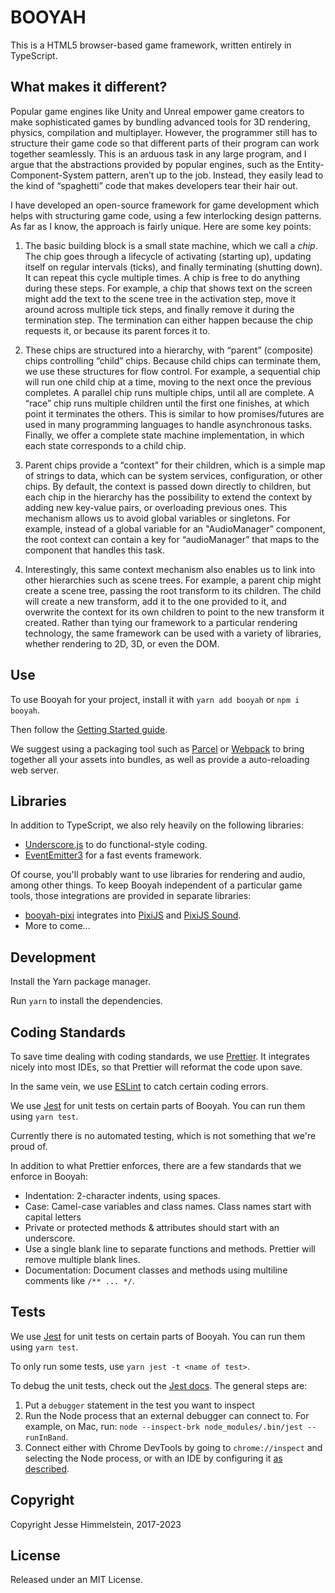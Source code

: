 # BOOYAH

This is a HTML5 browser-based game framework, written entirely in TypeScript.

## What makes it different?

Popular game engines like Unity and Unreal empower game creators to make sophisticated games by bundling advanced tools for 3D rendering, physics, compilation and multiplayer. However, the programmer still has to structure their game code so that different parts of their program can work together seamlessly. This is an arduous task in any large program, and I argue that the abstractions provided by popular engines, such as the Entity-Component-System pattern, aren’t up to the job. Instead, they easily lead to the kind of “spaghetti” code that makes developers tear their hair out.

I have developed an open-source framework for game development which helps with structuring game code, using a few interlocking design patterns. As far as I know, the approach is fairly unique. Here are some key points:

1. The basic building block is a small state machine, which we call a _chip_. The chip goes through a lifecycle of activating (starting up), updating itself on regular intervals (ticks), and finally terminating (shutting down). It can repeat this cycle multiple times. A chip is free to do anything during these steps. For example, a chip that shows text on the screen might add the text to the scene tree in the activation step, move it around across multiple tick steps, and finally remove it during the termination step. The termination can either happen because the chip requests it, or because its parent forces it to.

2. These chips are structured into a hierarchy, with “parent” (composite) chips controlling “child” chips. Because child chips can terminate them, we use these structures for flow control. For example, a sequential chip will run one child chip at a time, moving to the next once the previous completes. A parallel chip runs multiple chips, until all are complete. A “race” chip runs multiple children until the first one finishes, at which point it terminates the others. This is similar to how promises/futures are used in many programming languages to handle asynchronous tasks. Finally, we offer a complete state machine implementation, in which each state corresponds to a child chip.

3. Parent chips provide a “context” for their children, which is a simple map of strings to data, which can be system services, configuration, or other chips. By default, the context is passed down directly to children, but each chip in the hierarchy has the possibility to extend the context by adding new key-value pairs, or overloading previous ones. This mechanism allows us to avoid global variables or singletons. For example, instead of a global variable for an "AudioManager” component, the root context can contain a key for “audioManager” that maps to the component that handles this task.

4. Interestingly, this same context mechanism also enables us to link into other hierarchies such as scene trees. For example, a parent chip might create a scene tree, passing the root transform to its children. The child will create a new transform, add it to the one provided to it, and overwrite the context for its own children to point to the new transform it created. Rather than tying our framework to a particular rendering technology, the same framework can be used with a variety of libraries, whether rendering to 2D, 3D, or even the DOM.

## Use

To use Booyah for your project, install it with `yarn add booyah` or `npm i booyah`.

Then follow the [Getting Started guide](https://github.com/play-curious/booyah/wiki).

We suggest using a packaging tool such as [Parcel](https://parceljs.org/) or [Webpack](https://webpack.js.org/) to bring together all your assets into bundles, as well as provide a auto-reloading web server.

## Libraries

In addition to TypeScript, we also rely heavily on the following libraries:

- [Underscore.js](https://underscorejs.org/) to do functional-style coding.
- [EventEmitter3](https://github.com/primus/eventemitter3) for a fast events framework.

Of course, you'll probably want to use libraries for rendering and audio, among other things. To keep Booyah independent of a particular game tools, those integrations are provided in separate libraries:

- [booyah-pixi](https://github.com/play-curious/booyah-pixi) integrates into [PixiJS](https://pixijs.com/) and [PixiJS Sound](https://github.com/pixijs/sound).
- More to come...

## Development

Install the Yarn package manager.

Run `yarn` to install the dependencies.

## Coding Standards

To save time dealing with coding standards, we use [Prettier](https://prettier.io/). It integrates nicely into most IDEs, so that Prettier will reformat the code upon save.

In the same vein, we use [ESLint](https://eslint.org/) to catch certain coding errors.

We use [Jest](https://jestjs.io/) for unit tests on certain parts of Booyah. You can run them using `yarn test`.

Currently there is no automated testing, which is not something that we're proud of.

In addition to what Prettier enforces, there are a few standards that we enforce in Booyah:

- Indentation: 2-character indents, using spaces.
- Case: Camel-case variables and class names. Class names start with capital letters
- Private or protected methods & attributes should start with an underscore.
- Use a single blank line to separate functions and methods. Prettier will remove multiple blank lines.
- Documentation: Document classes and methods using multiline comments like `/** ... */`.

## Tests

We use [Jest](https://jestjs.io/) for unit tests on certain parts of Booyah. You can run them using `yarn test`.

To only run some tests, use `yarn jest -t <name of test>`.

To debug the unit tests, check out the [Jest docs](https://jestjs.io/docs/en/troubleshooting). The general steps are:

1. Put a `debugger` statement in the test you want to inspect
2. Run the Node process that an external debugger can connect to. For example, on Mac, run: `node --inspect-brk node_modules/.bin/jest --runInBand`.
3. Connect either with Chrome DevTools by going to `chrome://inspect` and selecting the Node process, or with an IDE by configuring it [as described](https://jestjs.io/docs/troubleshooting).

## Copyright

Copyright Jesse Himmelstein, 2017-2023

## License

Released under an MIT License.
